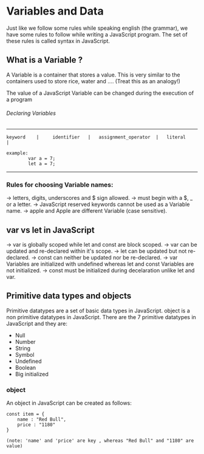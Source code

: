# Variables and Data
Just like we follow some rules while speaking english (the grammar), we have some rules to follow while writing a JavaScript program. The set of these rules is called syntax in JavaScript.

## What is a Variable ?
A Variable is a container that stores a value. This is very similar to the containers used to store rice, water and .... (Treat this as an analogy!)

The value of a JavaScript Variable can be changed during the execution of a program

###### Declaring Variables
---------------------------------------------------------------------------
    keyword    |     identifier   |   assignment_operator  |   literal     |

    example:
            var a = 7;
            let a = 7;
---------------------------------------------------------------------------

### Rules for choosing Variable names:
-> letters, digits, underscores and $ sign allowed.
-> must begin with a $, _ or a letter.
-> JavaScript reserved keywords cannot be used as a Variable name.
-> apple and Apple are different Variable (case sensitive).

## var vs let in JavaScript
-> var is globally scoped while let and const are block scoped.
-> var can be updated and re-declared within it's scope.
-> let can be updated but not re-declared.
-> const can neither be updated nor be re-declared.
-> var Variables are initialized with undefined whereas let and const Variables are not initialized.
-> const must be initialized during decelaration unlike let and var.

## Primitive data types and objects
Primitive datatypes are a set of basic data types in JavaScript.
object is a non primitive datatypes in JavaScript. There are the 7 primitive datatypes in JavaScript and they are:
* Null
* Number
* String
* Symbol
* Undefined
* Boolean
* Big initialized

### object
An object in JavaScript can be created as follows:

    const item = {
        name : "Red Bull",
        price : "1180"
    }

    (note: 'name' and 'price' are key , whereas "Red Bull" and "1180" are value)